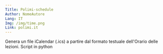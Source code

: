 ```yaml
---
Title: Polimi-schedule
Author: NomeAutore
Lang: IT
Img: /img/time.png
Link: polimi.it
---
```

Genera un file iCalendar (.ics) a partire dal formato testuale dell'Orario delle lezioni. Script in python
